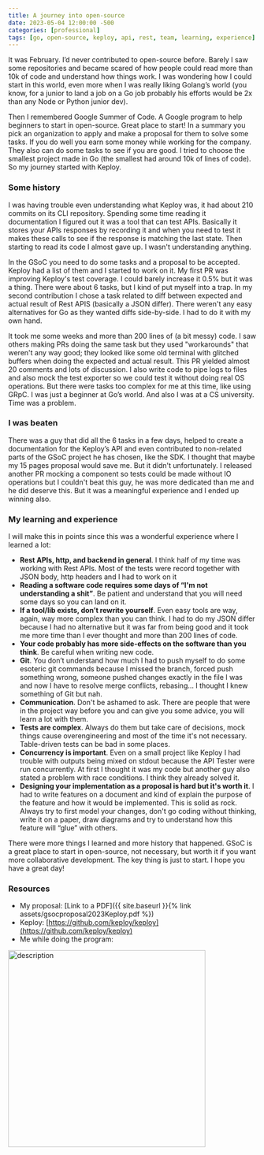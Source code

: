 ```yaml
---
title: A journey into open-source
date: 2023-05-04 12:00:00 -500
categories: [professional]
tags: [go, open-source, keploy, api, rest, team, learning, experience]
---
```


It was February. I’d never contributed to open-source before. Barely I saw some repositories and became scared of how people could read more than 10k of code and understand how things work. I was wondering how I could start in this world, even more when I was really liking Golang’s world (you know, for a junior to land a job on a Go job probably his efforts would be 2x than any Node or Python junior dev).

Then I remembered Google Summer of Code. A Google program to help beginners to start in open-source. Great place to start! In a summary you pick an organization to apply and make a proposal for them to solve some tasks. If you do well you earn some money while working for the company. They also can do some tasks to see if you are good. I tried to choose the smallest project made in Go (the smallest had around 10k of lines of code). So my journey started with Keploy.

### Some history
I was having trouble even understanding what Keploy was, it had about 210 commits on its CLI repository. Spending some time reading it documentation I figured out it was a tool that can test APIs. Basically it stores your APIs responses by recording it and when you need to test it makes these calls to see if the response is matching the last state. Then starting to read its code I almost gave up. I wasn't understanding anything.

In the GSoC you need to do some tasks and a proposal to be accepted. Keploy had a list of them and I started to work on it. My first PR was improving Keploy's test coverage. I could barely increase it 0.5% but it was a thing. There were about 6 tasks, but I kind of put myself into a trap. In my second contribution I chose a task related to diff between expected and actual result of Rest APIS (basically a JSON differ). There weren't any easy alternatives for Go as they wanted diffs side-by-side. I had to do it with my own hand.

It took me some weeks and more than 200 lines of (a bit messy) code. I saw others making PRs doing the same task but they used "workarounds" that weren't any way good; they looked like some old terminal with glitched buffers when doing the expected and actual result. This PR yielded almost 20 comments and lots of discussion. I also write code to pipe logs to files and also mock the test exporter so we could test it without doing real OS operations. But there were tasks too complex for me at this time, like using GRpC. I was just a beginner at Go’s world. And also I was at a CS university. Time was a problem.

### I was beaten
There was a guy that did all the 6 tasks in a few days, helped to create a documentation for the Keploy’s API and even contributed to non-related parts of the GSoC project he has chosen, like the SDK. I thought that maybe my 15 pages proposal would save me. But it didn't unfortunately. I released another PR mocking a component so tests could be made without IO operations but I couldn't beat this guy, he was more dedicated than me and he did deserve this. But it was a meaningful experience and I ended up winning also.

### My learning and experience
I will make this in points since this was a wonderful experience where I learned a lot:
- **Rest APIs, http, and backend in general**. I think half of my time was working with Rest APIs. Most of the tests were record together with JSON body, http headers and I had to work on it
- **Reading a software code requires some days of “I'm not understanding a shit”**. Be patient and understand that you will need some days so you can land on it.
- **If a tool/lib exists, don’t rewrite yourself**. Even easy tools are way, again, way more complex than you can think. I had to do my JSON differ because I had no alternative but it was far from being good and it took me more time than I ever thought and more than 200 lines of code.
- **Your code probably has more side-effects on the software than you think**. Be careful when writing new code.
- **Git**. You don’t understand how much I had to push myself to do some esoteric git commands because I missed the branch, forced push something wrong, someone pushed changes exactly in the file I was and now I have to resolve merge conflicts, rebasing… I thought I knew something of Git but nah.
- **Communication**. Don't be ashamed to ask. There are people that were in the project way before you and can give you some advice, you will learn a lot with them. 
- **Tests are complex**. Always do them but take care of decisions, mock things cause overengineering and most of the time it's not necessary. Table-driven tests can be bad in some places.
- **Concurrency is important**. Even on a small project like Keploy I had trouble with outputs being mixed on stdout because the API Tester were run concurrently. At first I thought it was my code but another guy also stated a problem with race conditions. I think they already solved it.
- **Designing your implementation as a proposal is hard but it's worth it**. I had to write features on a document and kind of explain the purpose of the feature and how it would be implemented. This is solid as rock. Always try to first model your changes, don't go coding without thinking, write it on a paper, draw diagrams and try to understand how this feature will “glue” with others.

There were more things I learned and more history that happened. GSoC is a great place to start in open-source, not necessary, but worth it if you want more collaborative development. The key thing is just to start. I hope you have a great day!

### Resources
- My proposal: [Link to a PDF]({{ site.baseurl }}{% link assets/gsocproposal2023Keploy.pdf %})
- Keploy: [https://github.com/keploy/keploy](https://github.com/keploy/keploy)
- Me while doing the program: 

<img src="{{ site.baseurl }}/assets/spring.jpg" alt="description" width="400"/>


